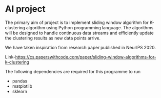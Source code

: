 
# AI project

The primary aim of project is to implement sliding window algorithm for K-clustering
algorithm using Python programming language. The algorithms will be designed to handle 
continuous data streams and efficiently update the clustering results as new data points
arrive.

We have taken inspiration from research paper published in NeurIPS 2020.

Link-https://cs.paperswithcode.com/paper/sliding-window-algorithms-for-k-clustering

The following dependencies are required for this programme to run

- pandas
- matplotlib
- sklearn
